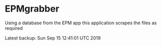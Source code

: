 # EPMgrabber
Using a database from the EPM app this application scrapes the files as required


Latest backup: Sun Sep 15 12:41:01 UTC 2019
